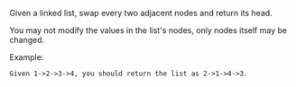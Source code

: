 Given a linked list, swap every two adjacent nodes and return its head.

You may not modify the values in the list's nodes, only nodes itself may be changed.



Example:
```
Given 1->2->3->4, you should return the list as 2->1->4->3.
```
